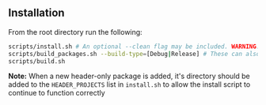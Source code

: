 ## Installation

From the root directory run the following:

```bash
scripts/install.sh # An optional --clean flag may be included. WARNING: This will currently wipe all local conan packages
scripts/build_packages.sh --build-type=[Debug|Release] # These can also be run as a VSCode task
scripts/build.sh
```

**Note:** When a new header-only package is added, it's directory should be added to the `HEADER_PROJECTS` list in `install.sh` to allow the install script to continue to function correctly
